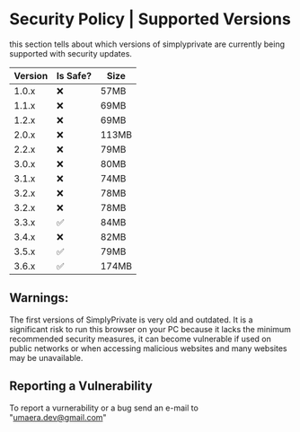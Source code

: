 # Security Policy | Supported Versions

this section tells about which versions of simplyprivate are
currently being supported with security updates.

| Version         | Is Safe? |  Size  |
| ----------------| -------------------- | ------ |
| 1.0.x           | :x:                  | 57MB   |
| 1.1.x           | :x:                  | 69MB   |
| 1.2.x           | :x:                  | 69MB   |
| 2.0.x           | :x:                  | 113MB  |
| 2.2.x           | :x:                  | 79MB   |
| 3.0.x           | :x:                  | 80MB   |
| 3.1.x           | :x:                  | 74MB   |
| 3.2.x           | :x:                  | 78MB   |
| 3.2.x           | :x:                  | 78MB   |
| 3.3.x           | :white_check_mark:   | 84MB   |
| 3.4.x           | :x:   | 82MB   | 
| 3.5.x           | :white_check_mark:   | 79MB   | 
| 3.6.x           | :white_check_mark:   | 174MB   | 

## Warnings:
The first versions of SimplyPrivate is very old and outdated. It is a significant risk to run this browser on your PC because it lacks the minimum recommended security measures, it can become vulnerable if used on public networks or when accessing malicious websites and many websites may be unavailable.

## Reporting a Vulnerability
To report a vurnerability or a bug send an e-mail to "umaera.dev@gmail.com"
